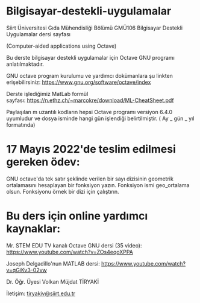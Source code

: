 # Bilgisayar-destekli-uygulamalar

Siirt Üniversitesi Gıda Mühendisliği Bölümü GMÜ106 Bilgisayar Destekli Uygulamalar dersi sayfası

(Computer-aided applications using Octave)

Bu derste bilgisayar destekli uygulamalar için Octave GNU programı anlatılmaktadır.

GNU octave program kurulumu ve yardımcı dokümanlara şu linkten erişebilirsiniz: https://www.gnu.org/software/octave/index

Derste işlediğimiz MatLab formül sayfası: https://n.ethz.ch/~marcokre/download/ML-CheatSheet.pdf

Paylaşılan m uzantılı kodların hepsi Octave programı versiyon 6.4.0 uyumludur ve dosya isminde hangi gün işlendiği belirtilmiştir.  ( Ay _ gün _ yıl formatında)

# 17 Mayıs 2022'de teslim edilmesi gereken ödev:

GNU octave'da tek satır şeklinde verilen bir sayı dizisinin geometrik ortalamasını hesaplayan bir fonksiyon yazın. Fonksiyon ismi geo_ortalama olsun. Fonksiyonu örnek bir dizi için çalıştırın. 

# Bu ders için online yardımcı kaynaklar:

Mr. STEM EDU TV kanalı Octave GNU dersi (35 video):  https://www.youtube.com/watch?v=ZOs4eqoXPPA

Joseph Delgadillo'nun MATLAB dersi:  https://www.youtube.com/watch?v=qGiKv3-02vw

Dr. Öğr. Üyesi Volkan Müjdat TİRYAKİ

İletişim: tiryakiv@siirt.edu.tr
